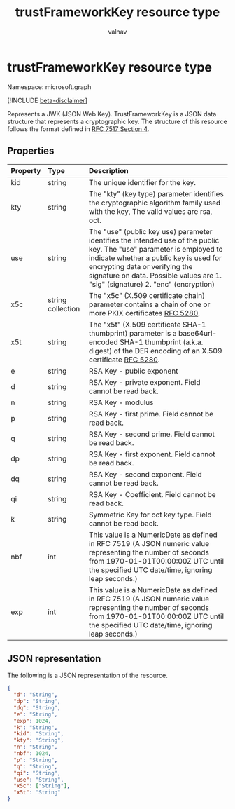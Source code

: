 ﻿---
title: "trustFrameworkKey resource type"
description: "Represents a JWK (JSON Web Key). TrustFrameworkKey is a JSON data structure that represents a cryptographic key. The structure of this resource follows the format defined in RFC 7517 Section 4."
localization_priority: Normal
author: "valnav"
ms.prod: "microsoft-identity-platform"
doc_type: "resourcePageType"
---

# trustFrameworkKey resource type

Namespace: microsoft.graph

[!INCLUDE [beta-disclaimer](../../includes/beta-disclaimer.md)]

Represents a JWK (JSON Web Key). TrustFrameworkKey is a JSON data structure that represents a cryptographic key. The structure of this resource follows the format defined in [RFC 7517 Section 4](https://tools.ietf.org/html/rfc7517#section-4).

## Properties

| Property | Type              | Description                                                                                                                                                                                                                                                                                 |
| :------- | :---------------- | :------------------------------------------------------------------------------------------------------------------------------------------------------------------------------------------------------------------------------------------------------------------------------------------ |
| kid      | string            | The unique identifier for the key.                                                                                                                                                                                                                                                          |
| kty      | string            | The "kty" (key type) parameter identifies the cryptographic algorithm family used with the key, The valid values are rsa, oct.                                                                                                                                                              |
| use      | string            | The "use" (public key use) parameter identifies the intended use of the public key.  The "use" parameter is employed to indicate whether a public key is used for encrypting data or verifying the signature on data. Possible values are    1. "sig" (signature)    2.  "enc" (encryption) |
| x5c      | string collection | The "x5c" (X.509 certificate chain) parameter contains a chain of one or more PKIX certificates [RFC 5280](https://tools.ietf.org/html/rfc5280).                                                                                                                                            |
| x5t      | string            | The "x5t" (X.509 certificate SHA-1 thumbprint) parameter is a base64url-encoded SHA-1 thumbprint (a.k.a. digest) of the DER encoding of an X.509 certificate [RFC 5280](https://tools.ietf.org/html/rfc5280).                                                                               |
| e        | string            | RSA Key - public exponent                                                                                                                                                                                                                                                                   |
| d        | string            | RSA Key - private exponent. Field cannot be read back.                                                                                                                                                                                                                                      |
| n        | string            | RSA Key - modulus                                                                                                                                                                                                                                                                           |
| p        | string            | RSA Key - first prime. Field cannot be read back.                                                                                                                                                                                                                                           |
| q        | string            | RSA Key - second prime. Field cannot be read back.                                                                                                                                                                                                                                          |
| dp       | string            | RSA Key - first exponent. Field cannot be read back.                                                                                                                                                                                                                                        |
| dq       | string            | RSA Key - second exponent. Field cannot be read back.                                                                                                                                                                                                                                       |
| qi       | string            | RSA Key - Coefficient. Field cannot be read back.                                                                                                                                                                                                                                           |
| k        | string            | Symmetric Key for oct key type. Field cannot be read back.                                                                                                                                                                                                                                  |
| nbf      | int               | This value is a NumericDate as defined in RFC 7519 (A JSON numeric value representing the number of seconds from 1970-01-01T00:00:00Z UTC until the specified UTC date/time, ignoring leap seconds.)                                                                                        |
| exp      | int               | This value is a NumericDate as defined in RFC 7519 (A JSON numeric value representing the number of seconds from 1970-01-01T00:00:00Z UTC until the specified UTC date/time, ignoring leap seconds.)                                                                                        |

## JSON representation

The following is a JSON representation of the resource.

<!-- {
  "blockType": "resource",
  "optionalProperties": [

  ],
  "@odata.type": "microsoft.graph.trustFrameworkKey",
  "baseType": null
}-->

```json
{
  "d": "String",
  "dp": "String",
  "dq": "String",
  "e": "String",
  "exp": 1024,
  "k": "String",
  "kid": "String",
  "kty": "String",
  "n": "String",
  "nbf": 1024,
  "p": "String",
  "q": "String",
  "qi": "String",
  "use": "String",
  "x5c": ["String"],
  "x5t": "String"
}
```

<!-- uuid: 16cd6b66-4b1a-43a1-adaf-3a886856ed98
2019-02-04 14:57:30 UTC -->

<!-- {
  "type": "#page.annotation",
  "description": "trustFrameworkKey resource",
  "keywords": "",
  "section": "documentation",
  "tocPath": ""
}-->
